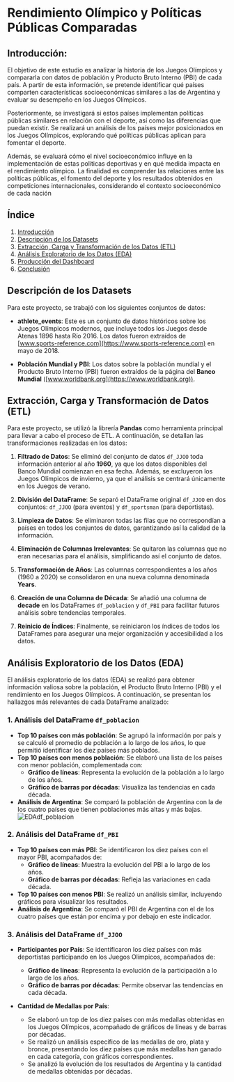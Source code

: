 # Rendimiento Olímpico y Políticas Públicas Comparadas 

## Introducción: 
El objetivo de este estudio es analizar la historia de los Juegos Olímpicos y compararla con datos de población y Producto Bruto Interno (PBI) de cada país. A partir de esta información, se pretende identificar qué países comparten características socioeconómicas similares a las de Argentina y evaluar su desempeño en los Juegos Olímpicos.

Posteriormente, se investigará si estos países implementan políticas públicas similares en relación con el deporte, así como las diferencias que puedan existir. Se realizará un análisis de los países mejor posicionados en los Juegos Olímpicos, explorando qué políticas públicas aplican para fomentar el deporte.

Además, se evaluará cómo el nivel socioeconómico influye en la implementación de estas políticas deportivas y en qué medida impacta en el rendimiento olímpico. La finalidad es comprender las  relaciones entre las políticas públicas, el fomento del deporte y los resultados obtenidos en competiciones internacionales, considerando el contexto socioeconómico de cada nación

## Índice
1. [Introducción](#introducción)
2. [Descripción de los Datasets](#descripción-de-los-datasets)
3. [Extracción, Carga y Transformación de los Datos (ETL)](#extracción-carga-y-transformación-de-los-datos-etl)
4. [Análisis Exploratorio de los Datos (EDA)](#análisis-exploratorio-de-los-datos-eda)
5. [Producción del Dashboard](#producción-del-dashboard)
6. [Conclusión](#conclusión)

## Descripción de los Datasets

Para este proyecto, se trabajó con los siguientes conjuntos de datos:

- **athlete_events**: Este es un conjunto de datos históricos sobre los Juegos Olímpicos modernos, que incluye todos los Juegos desde Atenas 1896 hasta Río 2016. Los datos fueron extraídos de [www.sports-reference.com](https://www.sports-reference.com) en mayo de 2018.

- **Población Mundial y PBI**: Los datos sobre la población mundial y el Producto Bruto Interno (PBI) fueron extraídos de la página del **Banco Mundial** ([www.worldbank.org](https://www.worldbank.org)).


## Extracción, Carga y Transformación de Datos (ETL)

Para este proyecto, se utilizó la librería **Pandas** como herramienta principal para llevar a cabo el proceso de ETL. A continuación, se detallan las transformaciones realizadas en los datos:

1. **Filtrado de Datos**: Se eliminó del conjunto de datos `df_JJOO` toda información anterior al año **1960**, ya que los datos disponibles del Banco Mundial comienzan en esa fecha. Además, se excluyeron los Juegos Olímpicos de invierno, ya que el análisis se centrará únicamente en los Juegos de verano.

2. **División del DataFrame**: Se separó el DataFrame original `df_JJOO` en dos conjuntos: `df_JJOO` (para eventos) y `df_sportsman` (para deportistas).

3. **Limpieza de Datos**: Se eliminaron todas las filas que no correspondían a países en todos los conjuntos de datos, garantizando así la calidad de la información.

4. **Eliminación de Columnas Irrelevantes**: Se quitaron las columnas que no eran necesarias para el análisis, simplificando así el conjunto de datos.

5. **Transformación de Años**: Las columnas correspondientes a los años (1960 a 2020) se consolidaron en una nueva columna denominada **Years**.

6. **Creación de una Columna de Década**: Se añadió una columna de **decade** en los DataFrames `df_poblacion` y `df_PBI` para facilitar futuros análisis sobre tendencias temporales.

7. **Reinicio de Índices**: Finalmente, se reiniciaron los índices de todos los DataFrames para asegurar una mejor organización y accesibilidad a los datos.


## Análisis Exploratorio de los Datos (EDA)

El análisis exploratorio de los datos (EDA) se realizó para obtener información valiosa sobre la población, el Producto Bruto Interno (PBI) y el rendimiento en los Juegos Olímpicos. A continuación, se presentan los hallazgos más relevantes de cada DataFrame analizado:

### 1. Análisis del DataFrame `df_poblacion`
- **Top 10 países con más población**: Se agrupó la información por país y se calculó el promedio de población a lo largo de los años, lo que permitió identificar los diez países más poblados.
- **Top 10 países con menos población**: Se elaboró una lista de los países con menor población, complementada con:
  - **Gráfico de líneas**: Representa la evolución de la población a lo largo de los años.
  - **Gráfico de barras por décadas**: Visualiza las tendencias en cada década.
- **Análisis de Argentina**: Se comparó la población de Argentina con la de los cuatro países que tienen poblaciones más altas y más bajas.
![EDAdf_poblacion](img_Poblaciones_Similares_a_Argentina.png)

### 2. Análisis del DataFrame `df_PBI`
- **Top 10 países con más PBI**: Se identificaron los diez países con el mayor PBI, acompañados de:
  - **Gráfico de líneas**: Muestra la evolución del PBI a lo largo de los años.
  - **Gráfico de barras por décadas**: Refleja las variaciones en cada década.
- **Top 10 países con menos PBI**: Se realizó un análisis similar, incluyendo gráficos para visualizar los resultados.
- **Análisis de Argentina**: Se comparó el PBI de Argentina con el de los cuatro países que están por encima y por debajo en este indicador.

### 3. Análisis del DataFrame `df_JJOO`
- **Participantes por País**: Se identificaron los diez países con más deportistas participando en los Juegos Olímpicos, acompañados de:
  - **Gráfico de líneas**: Representa la evolución de la participación a lo largo de los años.
  - **Gráfico de barras por décadas**: Permite observar las tendencias en cada década.
  
- **Cantidad de Medallas por País**:
  - Se elaboró un top de los diez países con más medallas obtenidas en los Juegos Olímpicos, acompañado de gráficos de líneas y de barras por décadas.
  - Se realizó un análisis específico de las medallas de oro, plata y bronce, presentando los diez países que más medallas han ganado en cada categoría, con gráficos correspondientes.
  - Se analizó la evolución de los resultados de Argentina y la cantidad de medallas obtenidas por décadas.



